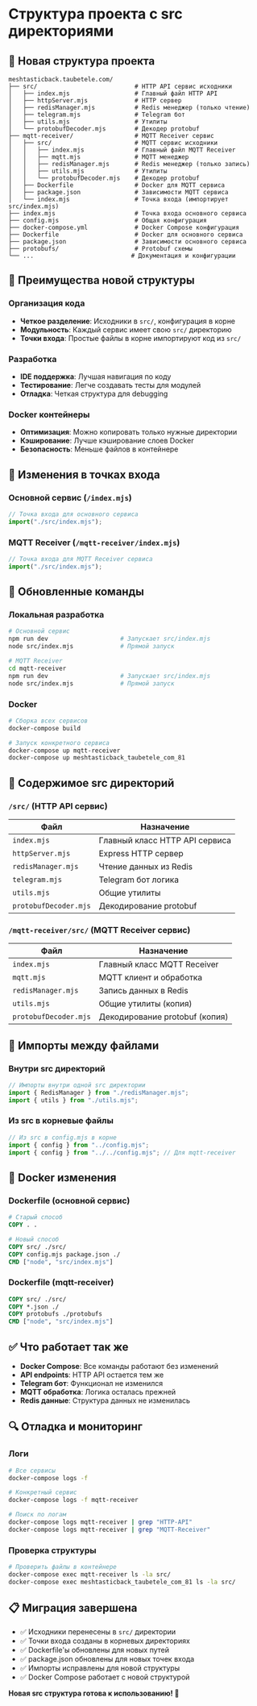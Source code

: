 # Структура проекта с src директориями

## 📁 Новая структура проекта

```
meshtasticback.taubetele.com/
├── src/                           # HTTP API сервис исходники
│   ├── index.mjs                  # Главный файл HTTP API
│   ├── httpServer.mjs             # HTTP сервер
│   ├── redisManager.mjs           # Redis менеджер (только чтение)
│   ├── telegram.mjs               # Telegram бот
│   ├── utils.mjs                  # Утилиты
│   └── protobufDecoder.mjs        # Декодер protobuf
├── mqtt-receiver/                 # MQTT Receiver сервис
│   ├── src/                       # MQTT сервис исходники
│   │   ├── index.mjs              # Главный файл MQTT Receiver
│   │   ├── mqtt.mjs               # MQTT менеджер
│   │   ├── redisManager.mjs       # Redis менеджер (только запись)
│   │   ├── utils.mjs              # Утилиты
│   │   └── protobufDecoder.mjs    # Декодер protobuf
│   ├── Dockerfile                 # Docker для MQTT сервиса
│   ├── package.json               # Зависимости MQTT сервиса
│   └── index.mjs                  # Точка входа (импортирует src/index.mjs)
├── index.mjs                      # Точка входа основного сервиса
├── config.mjs                     # Общая конфигурация
├── docker-compose.yml             # Docker Compose конфигурация
├── Dockerfile                     # Docker для основного сервиса
├── package.json                   # Зависимости основного сервиса
├── protobufs/                     # Protobuf схемы
└── ...                           # Документация и конфигурации
```

## 🚀 Преимущества новой структуры

### Организация кода

- **Четкое разделение**: Исходники в `src/`, конфигурация в корне
- **Модульность**: Каждый сервис имеет свою `src/` директорию
- **Точки входа**: Простые файлы в корне импортируют код из `src/`

### Разработка

- **IDE поддержка**: Лучшая навигация по коду
- **Тестирование**: Легче создавать тесты для модулей
- **Отладка**: Четкая структура для debugging

### Docker контейнеры

- **Оптимизация**: Можно копировать только нужные директории
- **Кэширование**: Лучше кэширование слоев Docker
- **Безопасность**: Меньше файлов в контейнере

## 📝 Изменения в точках входа

### Основной сервис (`/index.mjs`)

```javascript
// Точка входа для основного сервиса
import("./src/index.mjs");
```

### MQTT Receiver (`/mqtt-receiver/index.mjs`)

```javascript
// Точка входа для MQTT Receiver сервиса
import("./src/index.mjs");
```

## 🔧 Обновленные команды

### Локальная разработка

```bash
# Основной сервис
npm run dev                    # Запускает src/index.mjs
node src/index.mjs             # Прямой запуск

# MQTT Receiver
cd mqtt-receiver
npm run dev                    # Запускает src/index.mjs
node src/index.mjs             # Прямой запуск
```

### Docker

```bash
# Сборка всех сервисов
docker-compose build

# Запуск конкретного сервиса
docker-compose up mqtt-receiver
docker-compose up meshtasticback_taubetele_com_81
```

## 📂 Содержимое src директорий

### `/src/` (HTTP API сервис)

| Файл                  | Назначение                     |
| --------------------- | ------------------------------ |
| `index.mjs`           | Главный класс HTTP API сервиса |
| `httpServer.mjs`      | Express HTTP сервер            |
| `redisManager.mjs`    | Чтение данных из Redis         |
| `telegram.mjs`        | Telegram бот логика            |
| `utils.mjs`           | Общие утилиты                  |
| `protobufDecoder.mjs` | Декодирование protobuf         |

### `/mqtt-receiver/src/` (MQTT Receiver сервис)

| Файл                  | Назначение                     |
| --------------------- | ------------------------------ |
| `index.mjs`           | Главный класс MQTT Receiver    |
| `mqtt.mjs`            | MQTT клиент и обработка        |
| `redisManager.mjs`    | Запись данных в Redis          |
| `utils.mjs`           | Общие утилиты (копия)          |
| `protobufDecoder.mjs` | Декодирование protobuf (копия) |

## 🔄 Импорты между файлами

### Внутри src директорий

```javascript
// Импорты внутри одной src директории
import { RedisManager } from "./redisManager.mjs";
import { utils } from "./utils.mjs";
```

### Из src в корневые файлы

```javascript
// Из src в config.mjs в корне
import { config } from "../config.mjs";
import { config } from "../../config.mjs"; // Для mqtt-receiver
```

## 🐳 Docker изменения

### Dockerfile (основной сервис)

```dockerfile
# Старый способ
COPY . .

# Новый способ
COPY src/ ./src/
COPY config.mjs package.json ./
CMD ["node", "src/index.mjs"]
```

### Dockerfile (mqtt-receiver)

```dockerfile
COPY src/ ./src/
COPY *.json ./
COPY protobufs ./protobufs
CMD ["node", "src/index.mjs"]
```

## ✅ Что работает так же

- **Docker Compose**: Все команды работают без изменений
- **API endpoints**: HTTP API остается тем же
- **Telegram бот**: Функционал не изменился
- **MQTT обработка**: Логика осталась прежней
- **Redis данные**: Структура данных не изменилась

## 🔍 Отладка и мониторинг

### Логи

```bash
# Все сервисы
docker-compose logs -f

# Конкретный сервис
docker-compose logs -f mqtt-receiver

# Поиск по логам
docker-compose logs mqtt-receiver | grep "HTTP-API"
docker-compose logs mqtt-receiver | grep "MQTT-Receiver"
```

### Проверка структуры

```bash
# Проверить файлы в контейнере
docker-compose exec mqtt-receiver ls -la src/
docker-compose exec meshtasticback_taubetele_com_81 ls -la src/
```

## 📋 Миграция завершена

- ✅ Исходники перенесены в `src/` директории
- ✅ Точки входа созданы в корневых директориях
- ✅ Dockerfile'ы обновлены для новых путей
- ✅ package.json обновлены для новых точек входа
- ✅ Импорты исправлены для новой структуры
- ✅ Docker Compose работает с новой структурой

**Новая src структура готова к использованию! 🎉**
